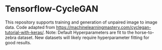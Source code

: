 # Tensorflow-CycleGAN
This repository supports training and generation of unpaired image to image data. Code adapted from https://machinelearningmastery.com/cyclegan-tutorial-with-keras/.
Note: Default Hyperparameters are fit to the horse-to-zebra dataset.  New datasets will likely require hyperparameter fitting for good results.
